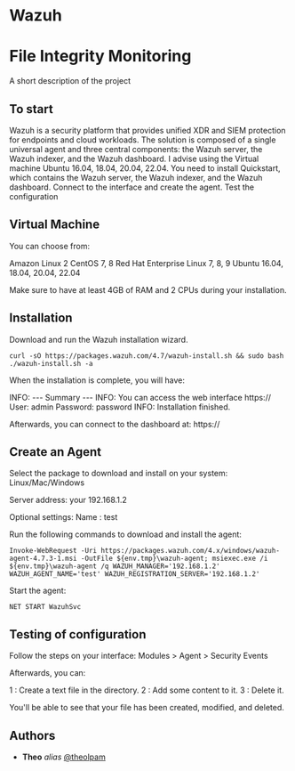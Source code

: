 # Wazuh
# File Integrity Monitoring


A short description of the project

## To start

Wazuh is a security platform that provides unified XDR and SIEM protection for endpoints and cloud workloads. The solution is composed of a single universal agent and three central components: the Wazuh server, the Wazuh indexer, and the Wazuh dashboard.
I advise using the Virtual machine Ubuntu 16.04, 18.04, 20.04, 22.04.
You need to install Quickstart, which contains the Wazuh server, the Wazuh indexer, and the Wazuh dashboard.
Connect to the interface and create the agent.
Test the configuration

## Virtual Machine

You can choose from:

Amazon Linux 2
CentOS 7, 8
Red Hat Enterprise Linux 7, 8, 9
Ubuntu 16.04, 18.04, 20.04, 22.04

Make sure to have at least 4GB of RAM and 2 CPUs during your installation.

## Installation

Download and run the Wazuh installation wizard.

```
curl -sO https://packages.wazuh.com/4.7/wazuh-install.sh && sudo bash ./wazuh-install.sh -a
```

When the installation is complete, you will have:

INFO: --- Summary ---
INFO: You can access the web interface https://<wazuh-dashboard-ip>
User: admin
Password: password
INFO: Installation finished.

Afterwards, you can connect to the dashboard at: https://<wazuh-dashboard-ip>

## Create an Agent

Select the package to download and install on your system:
Linux/Mac/Windows

Server address:
your <ip> 192.168.1.2

Optional settings:
Name : test

Run the following commands to download and install the agent:
```
Invoke-WebRequest -Uri https://packages.wazuh.com/4.x/windows/wazuh-agent-4.7.3-1.msi -OutFile ${env.tmp}\wazuh-agent; msiexec.exe /i ${env.tmp}\wazuh-agent /q WAZUH_MANAGER='192.168.1.2' WAZUH_AGENT_NAME='test' WAZUH_REGISTRATION_SERVER='192.168.1.2'
```

Start the agent:
```
NET START WazuhSvc
```

## Testing of configuration

Follow the steps on your interface:
Modules > Agent > Security Events

Afterwards, you can:

1 : Create a text file in the directory.
2 : Add some content to it.
3 : Delete it.

You'll be able to see that your file has been created, modified, and deleted.

## Authors

* **Theo** _alias_ [@theolpam](https://github.com/theolpam)
